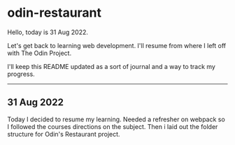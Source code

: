 # odin-restaurant

Hello, today is 31 Aug 2022.

Let's get back to learning web development.
I'll resume from where I left off with The Odin Project.

I'll keep this README updated as a sort of journal and a way to track my progress.

----

31 Aug 2022
---
Today I decided to resume my learning. Needed a refresher on webpack so I followed the courses directions on the subject.
Then i laid out the folder structure for Odin's Restaurant project.

